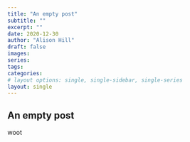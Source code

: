 ```yaml
---
title: "An empty post"
subtitle: ""
excerpt: ""
date: 2020-12-30
author: "Alison Hill"
draft: false
images:
series:
tags:
categories:
# layout options: single, single-sidebar, single-series
layout: single
---
```


## An empty post

<i class="fas fa-mug-hot"></i> woot